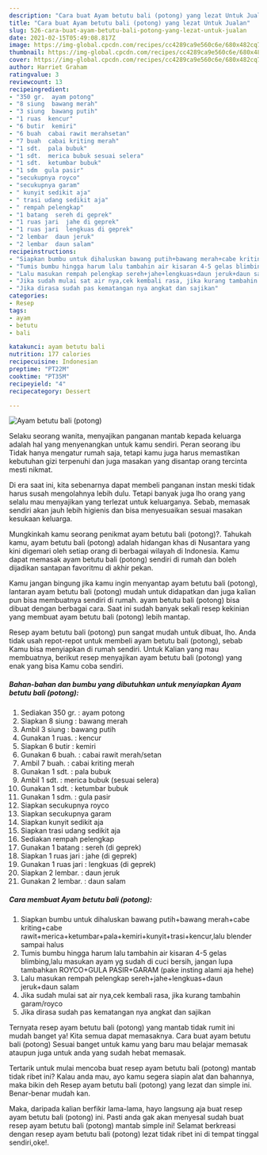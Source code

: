 ```yaml
---
description: "Cara buat Ayam betutu bali (potong) yang lezat Untuk Jualan"
title: "Cara buat Ayam betutu bali (potong) yang lezat Untuk Jualan"
slug: 526-cara-buat-ayam-betutu-bali-potong-yang-lezat-untuk-jualan
date: 2021-02-15T05:49:08.817Z
image: https://img-global.cpcdn.com/recipes/cc4289ca9e560c6e/680x482cq70/ayam-betutu-bali-potong-foto-resep-utama.jpg
thumbnail: https://img-global.cpcdn.com/recipes/cc4289ca9e560c6e/680x482cq70/ayam-betutu-bali-potong-foto-resep-utama.jpg
cover: https://img-global.cpcdn.com/recipes/cc4289ca9e560c6e/680x482cq70/ayam-betutu-bali-potong-foto-resep-utama.jpg
author: Harriet Graham
ratingvalue: 3
reviewcount: 13
recipeingredient:
- "350 gr.  ayam potong"
- "8 siung  bawang merah"
- "3 siung  bawang putih"
- "1 ruas  kencur"
- "6 butir  kemiri"
- "6 buah  cabai rawit merahsetan"
- "7 buah  cabai kriting merah"
- "1 sdt.  pala bubuk"
- "1 sdt.  merica bubuk sesuai selera"
- "1 sdt.  ketumbar bubuk"
- "1 sdm  gula pasir"
- "secukupnya royco"
- "secukupnya garam"
- " kunyit sedikit aja"
- " trasi udang sedikit aja"
- " rempah pelengkap"
- "1 batang  sereh di geprek"
- "1 ruas jari  jahe di geprek"
- "1 ruas jari  lengkuas di geprek"
- "2 lembar  daun jeruk"
- "2 lembar  daun salam"
recipeinstructions:
- "Siapkan bumbu untuk dihaluskan bawang putih+bawang merah+cabe kriting+cabe rawit+merica+ketumbar+pala+kemiri+kunyit+trasi+kencur,lalu blender sampai halus"
- "Tumis bumbu hingga harum lalu tambahin air kisaran 4-5 gelas blimbing,lalu masukan ayam yg sudah di cuci bersih, jangan lupa tambahkan ROYCO+GULA PASIR+GARAM (pake insting alami aja hehe)"
- "Lalu masukan rempah pelengkap sereh+jahe+lengkuas+daun jeruk+daun salam"
- "Jika sudah mulai sat air nya,cek kembali rasa, jika kurang tambahin garam/royco"
- "Jika dirasa sudah pas kematangan nya angkat dan sajikan"
categories:
- Resep
tags:
- ayam
- betutu
- bali

katakunci: ayam betutu bali 
nutrition: 177 calories
recipecuisine: Indonesian
preptime: "PT22M"
cooktime: "PT35M"
recipeyield: "4"
recipecategory: Dessert

---
```



![Ayam betutu bali (potong)](https://img-global.cpcdn.com/recipes/cc4289ca9e560c6e/680x482cq70/ayam-betutu-bali-potong-foto-resep-utama.jpg)

Selaku seorang wanita, menyajikan panganan mantab kepada keluarga adalah hal yang menyenangkan untuk kamu sendiri. Peran seorang ibu Tidak hanya mengatur rumah saja, tetapi kamu juga harus memastikan kebutuhan gizi terpenuhi dan juga masakan yang disantap orang tercinta mesti nikmat.

Di era  saat ini, kita sebenarnya dapat membeli panganan instan meski tidak harus susah mengolahnya lebih dulu. Tetapi banyak juga lho orang yang selalu mau menyajikan yang terlezat untuk keluarganya. Sebab, memasak sendiri akan jauh lebih higienis dan bisa menyesuaikan sesuai masakan kesukaan keluarga. 



Mungkinkah kamu seorang penikmat ayam betutu bali (potong)?. Tahukah kamu, ayam betutu bali (potong) adalah hidangan khas di Nusantara yang kini digemari oleh setiap orang di berbagai wilayah di Indonesia. Kamu dapat memasak ayam betutu bali (potong) sendiri di rumah dan boleh dijadikan santapan favoritmu di akhir pekan.

Kamu jangan bingung jika kamu ingin menyantap ayam betutu bali (potong), lantaran ayam betutu bali (potong) mudah untuk didapatkan dan juga kalian pun bisa membuatnya sendiri di rumah. ayam betutu bali (potong) bisa dibuat dengan berbagai cara. Saat ini sudah banyak sekali resep kekinian yang membuat ayam betutu bali (potong) lebih mantap.

Resep ayam betutu bali (potong) pun sangat mudah untuk dibuat, lho. Anda tidak usah repot-repot untuk membeli ayam betutu bali (potong), sebab Kamu bisa menyiapkan di rumah sendiri. Untuk Kalian yang mau membuatnya, berikut resep menyajikan ayam betutu bali (potong) yang enak yang bisa Kamu coba sendiri.

<!--inarticleads1-->

##### Bahan-bahan dan bumbu yang dibutuhkan untuk menyiapkan Ayam betutu bali (potong):

1. Sediakan 350 gr. : ayam potong
1. Siapkan 8 siung : bawang merah
1. Ambil 3 siung : bawang putih
1. Gunakan 1 ruas. : kencur
1. Siapkan 6 butir : kemiri
1. Gunakan 6 buah. : cabai rawit merah/setan
1. Ambil 7 buah. : cabai kriting merah
1. Gunakan 1 sdt. : pala bubuk
1. Ambil 1 sdt. : merica bubuk (sesuai selera)
1. Gunakan 1 sdt. : ketumbar bubuk
1. Gunakan 1 sdm. : gula pasir
1. Siapkan secukupnya royco
1. Siapkan secukupnya garam
1. Siapkan  kunyit sedikit aja
1. Siapkan  trasi udang sedikit aja
1. Sediakan  rempah pelengkap
1. Gunakan 1 batang : sereh (di geprek)
1. Siapkan 1 ruas jari : jahe (di geprek)
1. Gunakan 1 ruas jari : lengkuas (di geprek)
1. Siapkan 2 lembar. : daun jeruk
1. Gunakan 2 lembar. : daun salam




<!--inarticleads2-->

##### Cara membuat Ayam betutu bali (potong):

1. Siapkan bumbu untuk dihaluskan bawang putih+bawang merah+cabe kriting+cabe rawit+merica+ketumbar+pala+kemiri+kunyit+trasi+kencur,lalu blender sampai halus
1. Tumis bumbu hingga harum lalu tambahin air kisaran 4-5 gelas blimbing,lalu masukan ayam yg sudah di cuci bersih, jangan lupa tambahkan ROYCO+GULA PASIR+GARAM (pake insting alami aja hehe)
1. Lalu masukan rempah pelengkap sereh+jahe+lengkuas+daun jeruk+daun salam
1. Jika sudah mulai sat air nya,cek kembali rasa, jika kurang tambahin garam/royco
1. Jika dirasa sudah pas kematangan nya angkat dan sajikan




Ternyata resep ayam betutu bali (potong) yang mantab tidak rumit ini mudah banget ya! Kita semua dapat memasaknya. Cara buat ayam betutu bali (potong) Sesuai banget untuk kamu yang baru mau belajar memasak ataupun juga untuk anda yang sudah hebat memasak.

Tertarik untuk mulai mencoba buat resep ayam betutu bali (potong) mantab tidak ribet ini? Kalau anda mau, ayo kamu segera siapin alat dan bahannya, maka bikin deh Resep ayam betutu bali (potong) yang lezat dan simple ini. Benar-benar mudah kan. 

Maka, daripada kalian berfikir lama-lama, hayo langsung aja buat resep ayam betutu bali (potong) ini. Pasti anda gak akan menyesal sudah buat resep ayam betutu bali (potong) mantab simple ini! Selamat berkreasi dengan resep ayam betutu bali (potong) lezat tidak ribet ini di tempat tinggal sendiri,oke!.


